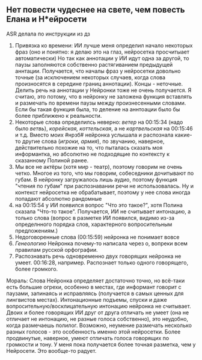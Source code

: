 ## Нет повести чудеснее на свете, чем повесть Елана и Н*ейросети

ASR делала по инструкции из дз

1. Привязка ко времени:
ИИ лучше меня определил начало некоторых фраз (оно и понятно: я делаю это на глаз, нейросетка просчитыает автоматически)
Но так как аннотации у ИИ идут одна за другой, то паузы заполняются собственно растягиванием предыдущей аннтации. Получается, что началы фраз у нейросетки довольно точные (за исключением некоторых случаев, когда слова произносятся в середине границ аннотации). Концы - неточные. Делить речь на аннотации у Нейронки тоже не очень получается. Я считаю, это потому, что в нейронку не заложена функция вставлять и размечать по времени паузы между произнесенными словами. Если бы такая функция была, то деление на аннтоации было бы более приближено к реальности.
2. Некоторые слова определилсь неверно: *ветер* на 00:15:34 (надо было *ветвь*), *корейская, коттельская*, а не *картвельская* на 00:15:46 и т.д. Вместо моих #нрзб# нейронка услышала и распознала какие-то другие слова (*игроки, армия*), по звучанию, наверное, действительно похожие на то, что пыталась сказать моя информантка, но абсолютно не подходящие по контексту к сказанному Полиной ранее.
3. Мы все не актёры (хотя мир - театр), поэтому говорим не очень четко. Многое из того, что мы говорим, собеседники дочитывают по губам. В нейронку загружалось лишь аудио, поэтому функция "чтения по губам" при распознавании речи не использовалась. Ну и контекст нейросетка не обрабатывает, поэтому у нее слова иногда попадают абсолютно рандомные
4. на 00:15:54 у ИИ появился вопрос "Что это такое?", хотя Полина сказала "Что-то такое". Получается, ИИ не считывает интонацию, а только слова (вопрос в разметке ИИ появился, видимо из-за определнного порядка слов, характерного вопросительным предложениям.)
5. Недоговоренные слова (00:15:59) нейронка не понимает вовсе
6. *Генеологию* Нейронка почему-то написала через о, вопреки всем правилам русской орфографии. 
7. Распознавать речь одновременно двух говорящих нейронка не умеет. 00:16:28, например. Распознает только одного говорящего, более громкого.

Мораль:
Слова Нейронка определяет достаточно точно, но всё-таки есть большие огрехи, особенно в местах, где информант говорит с паузами, запинаясь и исправляясь (получается в самых ценных для лингвистов местах). Интонационные подъемы, спуски и даже вопросительную/восклицательную интонацию нейронка не считывает. Двоих и более говорящих ИИ друг от друга отличать не умеет (она не отличает не интонацию, не разные голоса собственно), это неудобно, когда размечаешь полилог. Возможно, неумение размечать несколько разных голосов - это особенность именно этой нейросетки. Более продвинутые, наверное, умеют отличать голоса говорящих по громкости и тону. У меня пока получается более точная разметка, чем у Нейросети. Это вообще-то радует. 

